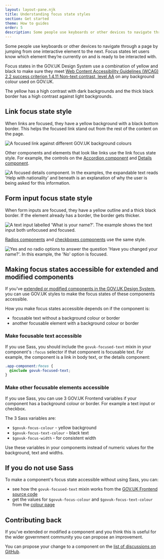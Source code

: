 ```yaml
---
layout: layout-pane.njk
title: Understanding focus state styles
section: Get started
theme: How to guides
order: 5
description: Some people use keyboards or other devices to navigate through a page by jumping from one interactive element to the next. Focus states let users know which element they’re currently on and is ready to be interacted with.
---
```


Some people use keyboards or other devices to navigate through a page by jumping from one interactive element to the next. Focus states let users know which element they’re currently on and is ready to be interacted with.

Focus states in the GOV.UK Design System use a combination of yellow and black to make sure they meet [Web Content Accessibility Guidelines (WCAG) 2.2 success criterion 1.4.11 Non-text contrast, level AA](https://www.w3.org/WAI/WCAG22/Understanding/non-text-contrast.html) on any background colour used on GOV.UK.

The yellow has a high contrast with dark backgrounds and the thick black border has a high contrast against light backgrounds.

## Link focus state style

When links are focused, they have a yellow background with a black bottom border. This helps the focused link stand out from the rest of the content on the page.

![A focused link against different GOV.UK background colours](link-focus.png)

Other components and elements that look like links use the link focus state style. For example, the controls on the [Accordion component](/components/accordion/) and [Details component](/components/details/).

![A focused details component. In the examples, the expandable text reads 'Help with nationality' and beneath is an explanation of why the user is being asked for this information.](details-focus.png)

## Form input focus state style

When form inputs are focused, they have a yellow outline and a thick black border. If the element already has a border, the border gets thicker.

![A text input labelled 'What is your name?'. The example shows the text input both unfocused and focused.](text-input-focus.png)

[Radios components](/components/radios/) and [checkboxes components](/components/checkboxes/) use the same style.

![Yes and no radio options to answer the question 'Have you changed your name?'. In this example, the 'No' option is focused.](radios-focus.png)

## Making focus states accessible for extended and modified components

If you've [extended or modified components in the GOV.UK Design System](/get-started/extending-and-modifying-components/), you can use GOV.UK styles to make the focus states of these components accessible.

How you make focus states accessible depends on if the component is:

- focusable text without a background colour or border
- another focusable element with a background colour or border

### Make focusable text accessible

If you use Sass, you should include the `govuk-focused-text` mixin in your component's `:focus` selector if that component is focusable text. For example, the component is a link in body text, or the details component:

```scss
.app-component:focus {
  @include govuk-focused-text;
}
```

### Make other focusable elements accessible

If you use Sass, you can use 3 GOV.UK Frontend variables if your component has a background colour or border. For example a text input or checkbox.

The 3 Sass variables are:

- `$govuk-focus-colour` - yellow background
- `$govuk-focus-text-colour` - black text
- `$govuk-focus-width` - for consistent width

Use these variables in your components instead of numeric values for the background, text and widths.

## If you do not use Sass

To make a component's focus state accessible without using Sass, you can:

- see how the `govuk-focused-text` mixin works from the [GOV.UK Frontend source code](https://github.com/alphagov/govuk-frontend/blob/25a4333b239e1c3b8a136e526981fe29172a2852/src/govuk/helpers/_focused.scss#L12-L28)
- get the values for `$govuk-focus-colour` and `$govuk-focus-text-colour` from the [colour page](/styles/colour/)

## Contributing back

If you’ve extended or modified a component and you think this is useful for the wider government community you can propose an improvement.

You can propose your change to a component on the [list of discussions on GitHub](https://github.com/orgs/alphagov/projects/43/views/2).
